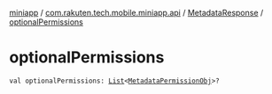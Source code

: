 [miniapp](../../index.md) / [com.rakuten.tech.mobile.miniapp.api](../index.md) / [MetadataResponse](index.md) / [optionalPermissions](./optional-permissions.md)

# optionalPermissions

`val optionalPermissions: `[`List`](https://kotlinlang.org/api/latest/jvm/stdlib/kotlin.collections/-list/index.html)`<`[`MetadataPermissionObj`](../-metadata-permission-obj/index.md)`>?`